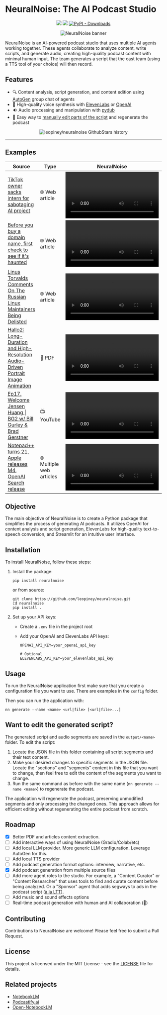 # NeuralNoise: The AI Podcast Studio

<p align="center">
    <a href="https://github.com/badges/shields/pulse" alt="Activity">
        <img src="https://img.shields.io/github/commit-activity/m/leopiney/neuralnoise" /></a>
    <a href="https://pypi.python.org/pypi/neuralnoise" alt="PyPI - Latest version">
        <img src="https://img.shields.io/pypi/v/neuralnoise.svg" /></a>
    <a href="https://pypistats.org/packages/neuralnoise" alt="Latest version">
        <img alt="PyPI - Downloads" src="https://img.shields.io/pypi/dm/neuralnoise"></a>
</p>

<div align="center">
  <img src="./assets/banner.png" alt="NeuralNoise banner" />
</div>

NeuralNoise is an AI-powered podcast studio that uses multiple AI agents working together. These agents collaborate to analyze content, write scripts, and generate audio, creating high-quality podcast content with minimal human input. The team generates a script that the cast team (using a TTS tool of your choice) will then record.

## Features

- 🔍 Content analysis, script generation, and content edition using [AutoGen](https://github.com/microsoft/autogen) group chat of agents
- 📢 High-quality voice synthesis with [ElevenLabs](https://elevenlabs.io/api) or [OpenAI](https://platform.openai.com/docs/guides/text-to-speech)
- 🔉 Audio processing and manipulation with [pydub](https://github.com/jiaaro/pydub)
- 📜 Easy way to [manually edit parts of the script](#want-to-edit-the-generated-script) and regenerate the podcast

<p align="center">
    <img src="https://api.star-history.com/svg?repos=leopiney/neuralnoise&type=Date" alt="leopiney/neuralnoise GithubStars history" />
</p>

---

## Examples

| Source | Type | NeuralNoise | Download |
| ---- | ---- | ---- | ---- |
| [TikTok owner sacks intern for sabotaging AI project](https://www.bbc.com/news/articles/c7v62gg49zro)                                                                    | 🌐 Web article | <video src="https://github.com/user-attachments/assets/e79982c8-bb58-4395-8bce-aa25eee0b5c5" /> | [Link](https://github.com/user-attachments/assets/e79982c8-bb58-4395-8bce-aa25eee0b5c5) |
| [Before you buy a domain name, first check to see if it's haunted](https://www.bryanbraun.com/2024/10/25/before-you-buy-a-domain-name-first-check-to-see-if-its-haunted/)| 🌐 Web article | <video src="https://github.com/user-attachments/assets/53fabfd9-5422-431a-9ed5-6d9dd58de92e" /> | [Link](https://github.com/user-attachments/assets/53fabfd9-5422-431a-9ed5-6d9dd58de92e) |
| [Linus Torvalds Comments On The Russian Linux Maintainers Being Delisted](https://www.phoronix.com/news/Linus-Torvalds-Russian-Devs)                                     | 🌐 Web article | <video src="https://github.com/user-attachments/assets/85671e26-ae06-4152-b6a2-e5aa6916e5b0" /> | [Link](https://github.com/user-attachments/assets/85671e26-ae06-4152-b6a2-e5aa6916e5b0) |
| [Hallo2: Long-Duration and High-Resolution Audio-Driven Portrait Image Animation](https://arxiv.org/pdf/2410.07718v2)                                                    | 📗 PDF | <video src="https://github.com/user-attachments/assets/9bf999f7-59d9-4f04-a2aa-892c4d727a21" /> | [Link](https://github.com/user-attachments/assets/9bf999f7-59d9-4f04-a2aa-892c4d727a21) |
| [Ep17. Welcome Jensen Huang \| BG2 w/ Bill Gurley & Brad Gerstner](https://youtu.be/bUrCR4jQQg8?si=UeF4JQ4rDZJG-l3W)                                                     | 📺 YouTube | <video src="https://github.com/user-attachments/assets/e5ac1c08-46d3-4e8b-bea7-4b30b083dc4b" /> | [Link](https://github.com/user-attachments/assets/e5ac1c08-46d3-4e8b-bea7-4b30b083dc4b) |
| [Notepad++ turns 21](https://learnhub.top/celebrating-21-years-of-notepad-the-legendary-journey-of-our-favorite-text-editor/), [Apple releases M4](https://www.apple.com/newsroom/2024/10/new-macbook-pro-features-m4-family-of-chips-and-apple-intelligence/), [OpenAI Search release](https://openai.com/index/introducing-chatgpt-search/)                                                                    | 🌐 Multiple web articles | <video src="https://github.com/user-attachments/assets/6fea6b51-d75c-4990-9441-3a45118b9ce0" /> | [Link](https://github.com/user-attachments/assets/6fea6b51-d75c-4990-9441-3a45118b9ce0) |

## Objective

The main objective of NeuralNoise is to create a Python package that simplifies the process of generating AI podcasts. It utilizes OpenAI for content analysis and script generation, ElevenLabs for high-quality text-to-speech conversion, and Streamlit for an intuitive user interface.

## Installation

To install NeuralNoise, follow these steps:

1. Install the package:

   ```
   pip install neuralnoise
   ```

   or from source:

   ```
   git clone https://github.com/leopiney/neuralnoise.git
   cd neuralnoise
   pip install .
   ```

2. Set up your API keys:

   - Create a `.env` file in the project root
   - Add your OpenAI and ElevenLabs API keys:

     ```
     OPENAI_API_KEY=your_openai_api_key

     # Optional
     ELEVENLABS_API_KEY=your_elevenlabs_api_key
     ```

## Usage

To run the NeuralNoise application first make sure that you create a configuration file you want to use. There are examples in the `config` folder.

Then you can run the application with:

```
nn generate --name <name> <url|file> [<url|file>...]
```

## Want to edit the generated script?

The generated script and audio segments are saved in the `output/<name>` folder. To edit the script:

1. Locate the JSON file in this folder containing all script segments and their text content.
2. Make your desired changes to specific segments in the JSON file. Locate the "sections" and "segments" content in this file that you want to change, then feel free to edit the content of the segments you want to change.
3. Run the same command as before with the same name (`nn generate --name <name>`) to regenerate the podcast.

The application will regenerate the podcast, preserving unmodified segments and only processing the changed ones. This approach allows for efficient editing without regenerating the entire podcast from scratch.

## Roadmap

- [x] Better PDF and articles content extraction.
- [ ] Add interactive ways of using NeuralNoise (Gradio/Colab/etc)
- [ ] Add local LLM provider. More generic LLM configuration. Leverage AutoGen for this.
- [ ] Add local TTS provider
- [ ] Add podcast generation format options: interview, narrative, etc.
- [x] Add podcast generation from multiple source files
- [ ] Add more agent roles to the studio. For example, a "Content Curator" or "Content Researcher" that uses tools to find and curate content before being analyzed. Or a "Sponsor" agent that adds segways to ads in the podcast script ([à la LTT](https://www.youtube.com/live/EefvOLKoXdg?si=G1714t2jK4ZIvao0&t=5307)).
- [ ] Add music and sound effects options
- [ ] Real-time podcast generation with human and AI collaboration (🤔)

## Contributing

Contributions to NeuralNoise are welcome! Please feel free to submit a Pull Request.

## License

This project is licensed under the MIT License - see the [LICENSE](LICENSE) file for details.

## Related projects

- [NotebookLM](https://notebooklm.google.com/)
- [Podcastify.ai](https://github.com/souzatharsis/podcastfy)
- [Open-NotebookLM](https://github.com/gabrielchua/open-notebooklm)
